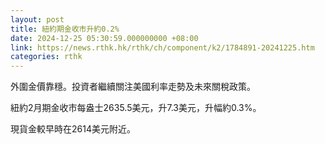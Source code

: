 ```yaml
---
layout: post
title: 紐約期金收市升約0.2%
date: 2024-12-25 05:30:59.000000000 +08:00
link: https://news.rthk.hk/rthk/ch/component/k2/1784891-20241225.htm
categories: rthk
---
```


外圍金價靠穩。投資者繼續關注美國利率走勢及未來關稅政策。

紐約2月期金收市每盎士2635.5美元，升7.3美元，升幅約0.3%。

現貨金較早時在2614美元附近。
